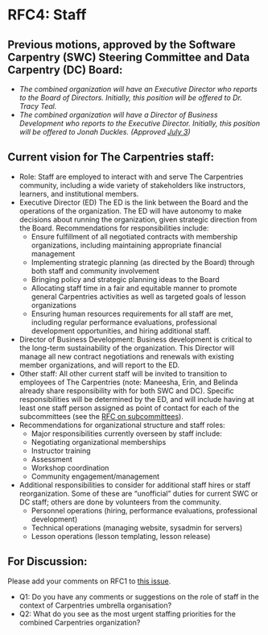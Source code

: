# RFC4: Staff

## Previous motions, approved by the Software Carpentry (SWC) Steering Committee and Data Carpentry (DC) Board: 
* *The combined organization will have an Executive Director who reports to the Board of Directors. Initially, this 
position will be offered to Dr. Tracy Teal.* 
* *The combined organization will have a Director of Business Development who reports to the Executive Director. 
Initially, this position will be offered to Jonah Duckles. 
(Approved [July 3](https://github.com/swcarpentry/board/blob/master/minutes/minutes-2017-07-03.md))*

## Current vision for The Carpentries staff:
* Role: Staff are employed to interact with and serve The Carpentries community, including a wide variety of stakeholders 
like instructors, learners, and institutional members.
* Executive Director (ED) The ED is the link between the Board and the operations of the organization. The ED will have 
autonomy to make decisions about running the organization, given strategic direction from the Board. Recommendations for 
responsibilities include:
  * Ensure fulfillment of all negotiated contracts with membership organizations, including maintaining appropriate 
  financial management
  * Implementing strategic planning (as directed by the Board) through both staff and community involvement
  * Bringing policy and strategic planning ideas to the Board
  * Allocating staff time in a fair and equitable manner to promote general Carpentries activities as well as targeted 
  goals of lesson organizations
  * Ensuring human resources requirements for all staff are met, including regular performance evaluations, professional 
  development opportunities, and hiring additional staff.
* Director of Business Development: Business development is critical to the long-term sustainability of the organization. 
This Director will manage all new contract negotiations and renewals with existing member organizations, and will report 
to the ED.
* Other staff: All other current staff will be invited to transition to employees of The Carpentries 
(note: Maneesha, Erin, and Belinda already share responsibility with for both SWC and DC). Specific responsibilities will 
be determined by the ED, and will include having at least one staff person assigned as point of contact for each of the 
subcommittees (see the [RFC on subcommittees]()).
* Recommendations for organizational structure and staff roles:
  * Major responsibilities currently overseen by staff include:
  * Negotiating organizational memberships
  * Instructor training
  * Assessment
  * Workshop coordination
  * Community engagement/management
* Additional responsibilities to consider for additional staff hires or staff reorganization.  Some of these are 
“unofficial” duties for current SWC or DC staff; others are done by volunteers from the community.
  * Personnel operations (hiring, performance evaluations, professional development)
  * Technical operations (managing website, sysadmin for servers)
  * Lesson operations (lesson templating, lesson release)

## For Discussion:

Please add your comments on RFC1 to [this issue](#4).
* Q1: Do you have any comments or suggestions on the role of staff in the context of Carpentries umbrella organisation?
* Q2: What do you see as the most urgent staffing priorities for the combined Carpentries organization? 
